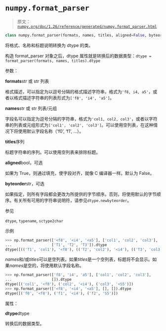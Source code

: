 # `numpy.format_parser`

> 原文：[`numpy.org/doc/1.26/reference/generated/numpy.format_parser.html`](https://numpy.org/doc/1.26/reference/generated/numpy.format_parser.html)

```py
class numpy.format_parser(formats, names, titles, aligned=False, byteorder=None)
```

将格式、名称和标题说明转换为 dtype 的类。

构造 format_parser 对象之后，dtype 属性就是转换后的数据类型：`dtype = format_parser(formats, names, titles).dtype`

参数：

**formats**str 或 str 列表

格式描述，可以指定为以逗号分隔的格式描述字符串，格式为`'f8, i4, a5'`，或者以格式描述字符串的列表形式为`['f8', 'i4', 'a5']`。

**names**str 或 str 列表/元组

字段名可以指定为逗号分隔的字符串，格式为`'col1, col2, col3'`，或者以字符串的列表或元组形式为`['col1', 'col2', 'col3']`。可以使用空列表，在这种情况下将使用默认字段名称（‘f0’, ‘f1’, …）。

**titles**序列

标题字符串的序列。可以使用空列表来排除标题。

**aligned**bool，可选

如果为 True，则通过填充，使字段对齐，就像 C 编译器一样。默认为 False。

**byteorder**str，可选

如果指定，则所有字段都会更改为所提供的字节顺序。否则，将使用默认的字节顺序。有关所有可用的字符串说明符，请参见`dtype.newbyteorder`。

参见

`dtype`, `typename`, `sctype2char`

示例

```py
>>> np.format_parser(['<f8', '<i4', '<a5'], ['col1', 'col2', 'col3'],
...                  ['T1', 'T2', 'T3']).dtype
dtype([(('T1', 'col1'), '<f8'), (('T2', 'col2'), '<i4'), (('T3', 'col3'), 'S5')]) 
```

*names*和/或*titles*可以是空列表。如果*titles*是一个空列表，标题将不会显示。如果*names*是空的，将使用默认字段名称。

```py
>>> np.format_parser(['f8', 'i4', 'a5'], ['col1', 'col2', 'col3'],
...                  []).dtype
dtype([('col1', '<f8'), ('col2', '<i4'), ('col3', '<S5')])
>>> np.format_parser(['<f8', '<i4', '<a5'], [], []).dtype
dtype([('f0', '<f8'), ('f1', '<i4'), ('f2', 'S5')]) 
```

属性：

**dtype**dtype

转换后的数据类型。
